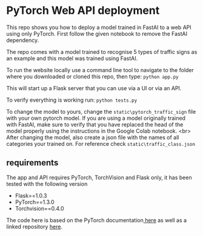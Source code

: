 # PyTorch Web API deployment

This repo shows you how to deploy a model trained in FastAI to a web API using only PyTorch.
First follow the given notebook to remove the FastAI dependency.

The repo comes with a model trained to recognise 5 types of traffic signs as an example and this model was trained using FastAI.

To run the website locally use a command line tool to navigate to the folder where you downloaded or cloned this repo, then type:
`python app.py`

This will start up a Flask server that you can use via a UI or via an API.

To verify everything is working run:
`python tests.py`

To change the model to yours, change the `static\pytorch_traffic_sign` file with your own pytorch model.
If you are using a model originally trained with FastAI, make sure to verify that you have replaced the head of the model properly using the instructions in the Google Colab notebook.
<br\>
After changing the model, also create a json file with the names of all categories your trained on. For reference check `static\traffic_class.json`

## requirements

The app and API requires PyTorch, TorchVision and Flask only, it has been tested with the following version

 <ul>
    <li> Flask==1.0.3</li>
    <li> PyTorch==1.3.0</li>
    <li> Torchvision==0.4.0</li>
 </ul>

The code here is based on the PyTorch documentation<a href="https://pytorch.org/tutorials/intermediate/flask_rest_api_tutorial.html"> here</a> as well as a linked repository <a href="https://github.com/avinassh/pytorch-flask-api-heroku">here</a>.
